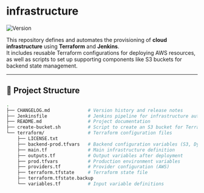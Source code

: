 # infrastructure

![Version](https://img.shields.io/github/v/tag/grevyrincon/infrastructure?label=version)

This repository defines and automates the provisioning of **cloud infrastructure** using **Terraform** and **Jenkins**.  
It includes reusable Terraform configurations for deploying AWS resources, as well as scripts to set up supporting components like S3 buckets for backend state management.

---

## 📁 Project Structure

```bash
.
├── CHANGELOG.md              # Version history and release notes
├── Jenkinsfile               # Jenkins pipeline for infrastructure automation
├── README.md                 # Project documentation
├── create-bucket.sh          # Script to create an S3 bucket for Terraform state
└── terraform/                # Terraform configuration files
    ├── LICENSE.txt
    ├── backend-prod.tfvars   # Backend configuration variables (S3, DynamoDB)
    ├── main.tf               # Main infrastructure definition
    ├── outputs.tf            # Output variables after deployment
    ├── prod.tfvars           # Production environment variables
    ├── providers.tf          # Provider configuration (AWS)
    ├── terraform.tfstate     # Terraform state file
    ├── terraform.tfstate.backup
    └── variables.tf          # Input variable definitions
```
